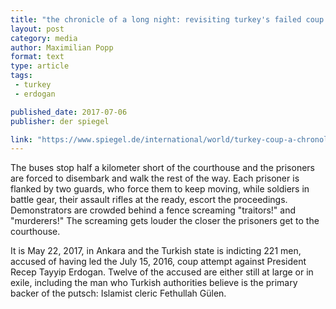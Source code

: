 ```yaml
---
title: "the chronicle of a long night: revisiting turkey's failed coup attempt."
layout: post
category: media
author: Maximilian Popp
format: text
type: article
tags: 
 - turkey
 - erdogan

published_date: 2017-07-06
publisher: der spiegel

link: "https://www.spiegel.de/international/world/turkey-coup-a-chronology-of-events-a-1155762.html"
---
```


The buses stop half a kilometer short of the courthouse and the prisoners are
forced to disembark and walk the rest of the way. Each prisoner is flanked by
two guards, who force them to keep moving, while soldiers in battle gear, their
assault rifles at the ready, escort the proceedings. Demonstrators are crowded
behind a fence screaming "traitors!" and "murderers!" The screaming gets louder
the closer the prisoners get to the courthouse.

It is May 22, 2017, in Ankara and the Turkish state is indicting 221 men,
accused of having led the July 15, 2016, coup attempt against President Recep
Tayyip Erdogan. Twelve of the accused are either still at large or in exile,
including the man who Turkish authorities believe is the primary backer of the
putsch: Islamist cleric Fethullah Gülen.
